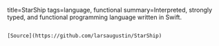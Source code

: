 title=StarShip
tags=language, functional
summary=Interpreted, strongly typed, and functional programming language written in Swift.
~~~~~~

[Source](https://github.com/larsaugustin/StarShip)

